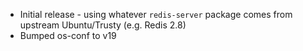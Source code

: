 * Initial release - using whatever `redis-server` package comes from upstream Ubuntu/Trusty (e.g. Redis 2.8)
* Bumped os-conf to v19
